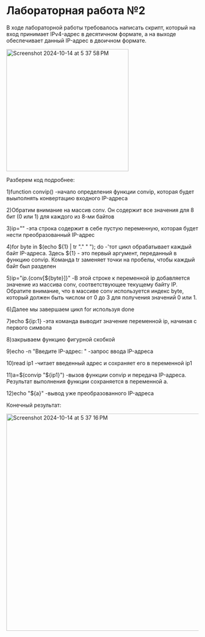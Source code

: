 # Лабораторная работа №2

В ходе лабораторной работы требовалось написать скрипт,  который на вход принимает IPv4-адрес в десятичном формате, а на выходе обеспечивает данный IP-адрес в двоичном формате.

<img width="320" alt="Screenshot 2024-10-14 at 5 37 58 PM" src="https://github.com/user-attachments/assets/3982b697-9367-48d4-b5a4-247dcae89c78">

Разберем код подробнее:

1)function convip() -начало определения функции convip, которая будет выыполнять конвертацию входного IP-адреса

2)Обратим внимание на массив conv. Он содержит все значения для 8 бит (0 или 1) для каждого из 8-ми байтов

3)ip="" -эта строка содержит в себе пустую переменную, которая будет нести преобразованный IP-адрес

4)for byte in $(echo ${1} | tr "." " "); do -'тот цикл обрабатывает каждый байт IP-адреса. Здесь ${1} - это первый аргумент, переданный в функцию convip. Команда tr заменяет точки на пробелы, чтобы каждый байт был разделен

5)ip="${ip}.${conv[${byte}]}" -В этой строке к переменной ip добавляется значение из массива conv, соответствующее текущему байту IP. Обратите внимание, что в массиве conv используется индекс byte, который должен быть числом от 0 до 3 для получения значений 0 или 1. 

6)Далее мы завершаем цикл for используя done

7)echo ${ip:1} -эта команда выводит значение переменной ip, начиная с первого символа

8)закрываем функцию фигурной скобкой

9)echo -n "Введите IP-адрес: " -запрос ввода IP-адреса

10)read ip1 -читает введенный адрес и сохраняет его в переменной ip1

11)a=$(convip "${ip1}") -вызов функции convip и передача IP-адреса. Результат выполнения функции сохраняется в переменной a.

12)echo "${a}" -вывод уже преобразованного IP-адреса


Конечный результат:

<img width="569" alt="Screenshot 2024-10-14 at 5 37 16 PM" src="https://github.com/user-attachments/assets/a683efb8-3bf4-45c5-b142-fad4a080014a">

